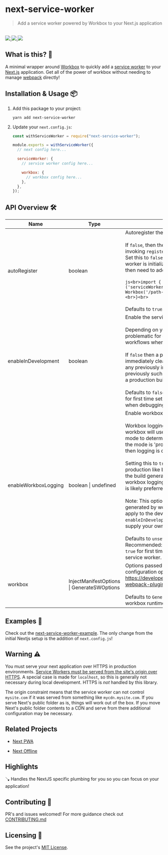 # next-service-worker

<blockquote>Add a service worker powered by Workbox to your Next.js application</blockquote>

<br />

<a href="https://www.npmjs.com/package/next-service-worker">
  <img src="https://img.shields.io/npm/v/next-service-worker.svg">
</a>
<a href="https://github.com/tatethurston/next-service-worker/blob/master/LICENSE">
  <img src="https://img.shields.io/npm/l/next-service-worker.svg">
</a>
<a href="https://www.npmjs.com/package/next-service-worker">
  <img src="https://img.shields.io/npm/dy/next-service-worker.svg">
</a>

## What is this? 🧐

A minimal wrapper around [Workbox](https://developers.google.com/web/tools/workbox) to quickly add a [service worker](https://developer.mozilla.org/en-US/docs/Web/API/Service_Worker_API) to your [Next.js](https://nextjs.org/) application. Get all of the power of workbox without needing to manage [webpack](https://webpack.js.org/) directly!

## Installation & Usage 📦

1. Add this package to your project:

   `yarn add next-service-worker`

2. Update your `next.config.js`:

   ```js
   const withServiceWorker = require("next-service-worker");

   module.exports = withServiceWorker({
     // next config here...

     serviceWorker: {
       // service worker config here...

       workbox: {
         // workbox config here...
       },
     },
   });
   ```

## API Overview 🛠

| Name                 | Type                                       | Description                                                                                                                                                                                                                                                                                                                                                                                                                                                                                                                                                                                                                                                                                                                                                                                                                                                                                                                                                                                                                                             |
| -------------------- | ------------------------------------------ | ------------------------------------------------------------------------------------------------------------------------------------------------------------------------------------------------------------------------------------------------------------------------------------------------------------------------------------------------------------------------------------------------------------------------------------------------------------------------------------------------------------------------------------------------------------------------------------------------------------------------------------------------------------------------------------------------------------------------------------------------------------------------------------------------------------------------------------------------------------------------------------------------------------------------------------------------------------------------------------------------------------------------------------------------------- |
| autoRegister         | boolean                                    | Autoregister the service worker.<br><br>If `false`, then the application must initialize the service worker by invoking `register`.<br>Set this to `false` if you'd like to take control over when you service worker is initialized. You'll<br>then need to add something like this to your application:<br><br>`js<br>import { Workbox } from 'workbox-window';<br><br>if ('serviceWorker' in navigator) {<br> const wb = new Workbox('/path-to-your-service-worker.js');<br> wb.register();<br>}<br>`<br><br>Defaults to `true`. Recommended: `true`.                                                                                                                                                                                                                                                                                                                                                                                                                                                                                                |
| enableInDevelopment  | boolean                                    | Enable the service worker in local development.<br><br>Depending on your service worker configuration, this can be problematic for developer<br>workflows where you end up serving outdated cached files.<br><br>If `false` then a placeholder service worker will be generated, which will immediately clear<br>any previously installed service workers that may have been installed previously such as testing<br>a production build locally.<br><br>Defaults to `false`. Recommended: `false` for general development, `true` for first time setup and<br>when debugging your application's service worker.                                                                                                                                                                                                                                                                                                                                                                                                                                         |
| enableWorkboxLogging | boolean \| undefined                       | Enable workbox logging.<br><br>Workbox logging is both very helpful and very chatty. By default, workbox will use the webpack<br>mode to determine whether or not to enable workbox logging. When the mode is 'production',<br>then logging is disabled. Otherwise, logging is enabled.<br><br>Setting this to `true` enables workbox logging in a production or production like build (such as<br>the build generated by `next build`). Setting this to `false` will disable workbox logging, which<br>is likely preferred when not debugging your service worker.<br><br>Note: This option is only relevant when using the service worker generated by workbox. It does not<br>apply to the development service worker generated when `enableInDevelopment` is `false`, or if you<br>supply your own service worker via workbox's `swSrc` field.<br><br>Defaults to `unset`, falling back on the workbox behavior. Recommended: `false` for general development,<br>`true` for first time setup and when debugging your application's service worker. |
| workbox              | InjectManifestOptions \| GenerateSWOptions | Options passed through to `worbox-webpack-plugin`. See all available configuration options here:<br>https://developers.google.com/web/tools/workbox/modules/workbox-webpack-plugin<br><br>Defaults to `GenerateSW` which will generate a service worker with the workbox runtime included.                                                                                                                                                                                                                                                                                                                                                                                                                                                                                                                                                                                                                                                                                                                                                              |

## Examples 🚀

Check out the [next-service-worker-example](https://github.com/tatethurston/next-service-worker/blob/master/examples/next-service-worker-example/). The only change from the initial Nextjs setup is the addition of `next.config.js`!

## Warning ⚠️

You must serve your next application over HTTPS in production environments. [Service Workers must be served from the site's origin over HTTPS](https://developers.google.com/web/fundamentals/primers/service-workers). A special case is made for `localhost`, so this is generally not necessary during local development. HTTPS is _not_ handled by this library.

The origin constraint means that the service worker can not control `mysite.com` if it was served from something like `mycdn.mysite.com`. If you serve Next's public folder as is, things will work out of the box. If you move Next's public folder contents to a CDN and serve from there additional configuration may be necessary.

## Related Projects

- [Next PWA](https://www.npmjs.com/package/next-pwa)

- [Next Offline](https://github.com/hanford/next-offline)

## Highlights

🪠 Handles the NextJS specific plumbing for you so you can focus on your application!

## Contributing 👫

PR's and issues welcomed! For more guidance check out [CONTRIBUTING.md](https://github.com/tatethurston/next-service-worker/blob/master/CONTRIBUTING.md)

## Licensing 📃

See the project's [MIT License](https://github.com/tatethurston/next-service-worker/blob/master/LICENSE).
